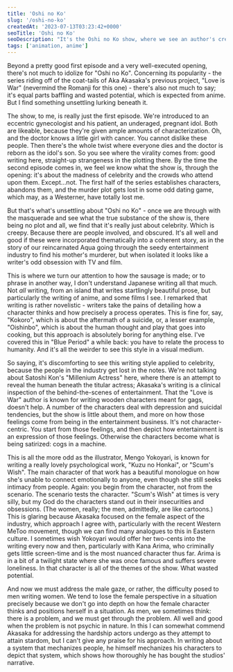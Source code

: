 ```yaml
---
title: 'Oshi no Ko'
slug: '/oshi-no-ko'
createdAt: '2023-07-13T03:23:42+0000'
seoTitle: 'Oshi no Ko'
seoDescription: "It's the Oshi no Ko show, where we see an author's creepy obsession with actors/actresses."
tags: ['animation, anime']
---
```


Beyond a pretty good first episode and a very well-executed opening, there's not much to idolize for "Oshi no Ko". Concerning its popularity - the series riding off of the coat-tails of Aka Akasaka's previous project, "Love is War" (nevermind the Romanji for this one) - there's also not much to say; it's equal parts baffling and wasted potential, which is expected from anime. But I find something unsettling lurking beneath it.

The show, to me, is really just the first episode. We're introduced to an eccentric gynecologist and his patient, an underaged, pregnant idol. Both are likeable, because they're given ample amounts of characterization. Oh, and the doctor knows a little girl with cancer. You cannot dislike these people. Then there's the whole twist where everyone dies and the doctor is reborn as the idol's son. So you see where the virality comes from: good writing here, straight-up strangeness in the plotting there. By the time the second episode comes in, we feel we know what the show is, through the opening: it's about the madness of celebrity and the crowds who attend upon them. Except...not. The first half of the series establishes characters, abandons them, and the murder plot gets lost in some odd dating game, which may, as a Westerner, have totally lost me.

But that's what's unsettling about "Oshi no Ko" - once we are through with the masquerade and see what the true substance of the show is, there being no plot and all, we find that it's really just about celebrity. Which is creepy. Because there are people involved, and obscured. It's all well and good if these were incorporated thematically into a coherent story, as in the story of our reincarnated Aqua going through the seedy entertainment industry to find his mother's murderer, but when isolated it looks like a writer's odd obsession with TV and film.

This is where we turn our attention to how the sausage is made; or to phrase in another way, I don't understand Japanese writing all that much. Not _all_ writing, from an island that writes startlingly beautiful prose, but particularly the writing of anime, and some films I see. I remarked that writing is rather novelistic - writers take the pains of detailing how a character thinks and how precisely a process operates. This is fine for, say, "Kokoro", which is about the aftermath of a suicide, or, a lesser example, "Oishinbo", which is about the human thought and play that goes into cooking, but this approach is absolutely boring for anything else. I've covered this in "Blue Period" a while back: you have to relate the process to humanity. And it's all the weirder to see this style in a visual medium.

So saying, it's discomforting to see this writing style applied to celebrity, because the people in the industry get lost in the notes. We're not talking about Satoshi Kon's "Millenium Actress" here, where there is an attempt to reveal the human beneath the titular actress; Akasaka's writing is a clinical inspection of the behind-the-scenes of entertainment. That the "Love is War" author is known for writing wooden characters meant for gags, doesn't help. A number of the characters deal with depression and suicidal tendencies, but the show is little about them, and more on how those feelings come from being in the entertainment business. It's not character-centric. You start from those feelings, and then depict how entertainment is an expression of those feelings. Otherwise the characters become what is being satirized: cogs in a machine.

This is all the more odd as the illustrator, Mengo Yokoyari, is known for writing a really lovely psychological work, "Kuzu no Honkai", or "Scum's Wish". The main character of that work has a beautiful monologue on how she's unable to connect emotionally to anyone, even though she still seeks intimacy from people. Again: you begin from the character, not from the scenario. The scenario tests the character. "Scum's Wish" at times is very silly, but my God do the characters stand out in their insecurities and obsessions. (The women, really; the men, admittedly, are like cartoons.) This is glaring because Akasaka focused on the female aspect of the industry, which approach I agree with, particularly with the recent Western MeToo movement, though we can find many analogues to this in Eastern culture. I sometimes wish Yokoyari would offer her two-cents into the writing every now and then, particularly with Kana Arima, who criminally gets little screen-time and is the most nuanced character thus far. Arima is in a bit of a twilight state where she was once famous and suffers severe loneliness. In that character is all of the themes of the show. What wasted potential.

And now we must address the male gaze, or rather, the difficulty posed to men writing women. We tend to lose the female perspective in a situation precisely because we don't go into depth on how the female character thinks and positions herself in a situation. As men, we sometimes think: there is a problem, and we must get through the problem. All well and good when the problem is not psychic in nature. In this I can somewhat commend Akasaka for addressing the hardship actors undergo as they attempt to attain stardom, but I can't give any praise for his approach. In writing about a system that mechanizes people, he himself mechanizes his characters to depict that system, which shows how thoroughly he has bought the studios' narrative.
